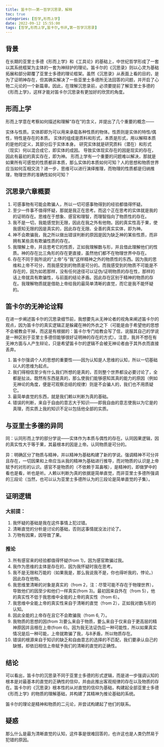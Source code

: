 ```yaml
---
title: 笛卡尔——第一哲学沉思录，解释
toc: true
categories: [哲学,形而上学]
date: 2022-09-12 15:55:00
tags: [哲学,形而上学,笛卡尔,书评,第一哲学沉思录]
---
```


## 背景

在长期的亚里士多德《形而上学》和《工具论》的基础上，中世纪哲学形成了一套以其系统框架为主体的一套为神辩护的理论。笛卡尔的《沉思录》则以心灵为基础拓展和部分颠覆了亚里士多德的理论框架。虽然《沉思录》从表面上看的目的，是为了证明神存在，但其确实解决了一些亚里士多德所无法回答的问题，并开启了心物二元论的一个新篇章。因此，在理解沉思录前，必须要提前了解亚里士多德的《形而上学》，这样才能对笛卡尔沉思录有更加好的欣赏的角度。

## 形而上学

形而上学意在考察如何描述和理解“存在”的含义，并提出了几个重要的概念——

实体与性质。实体即即为可以用来承载各种性质的物体。性质则是实体的特性/偶性，特性是存在的本质。
实体的组成是质料和形式，本质是形式，用以解释本质的是他的定义，其部分后于实体本身。
研究实体就是研究质料（潜在）和形式（现实）何以混合成它，即实体的成因。
导致实体现实存在的因是现实的存在，因此有最初的真实存在，即为神。
形而上学有一个重要的问题难以解决，那就是如果所有可感觉的性质都非本质，那么实体的本质如何可知？人的思想和物质世界应当如何互相交流？进一步，思维可以进行演绎推理，而物理的性质都是归纳推理，物理世界的准确性如何可知？

## 沉思录六章概要

1. 可感事物有可能会欺骗人，所以一切可感事物得到的经验都值得怀疑。
2. 至少一件事不值得怀疑，那就是我正在思考。而这个正在思考的实体就是我的的证明存在。思维在于想象、感官和理智，而理智指向了物质性的存在。
3. 我不是一切，我能感觉到无限，因此在我之外有他物。因的真实性高于果，使我感知无限的因是真实的，因此存在无限、全善的真实实体，即为神。
4. 神不会欺骗我，我之所以做出错误判断的原因是因为缺乏神的某些性质，而非拥有某些具有欺骗性质的存在。
5. 我理解上帝，并且思考它的性质，正如我理解数与形，并且借此理解他们的性质。神的存在比三角形的存在更直接，虽然他们都不在物理世界中存在。
6. 存在不同于我所说的“上帝”与“我”这样精神之外的物质性的东西。因为我的思维和上帝不可分，而我感受到的物质是可分的。而我感受到的物质不可能是不存在的，因为如若那样，没有任何途径可以证伪/证明物质的存在性，那样的话上帝就具有欺骗性，与前面的结论矛盾。因此存在区别于精神的物质的存在。我理解物质就是借助上帝给我的最简单清晰的直觉，而它是我不能怀疑的。

## 笛卡尔的无神论诠释

在进一步阐述笛卡尔的沉思录细节前，我想要先从无神论者的视角来阐述笛卡尔的观点，因为笛卡尔的真实逻辑正是躲藏在神的外衣之下（可能是由于希望他的思想不会被教会干掉，而这是有根据的：笛卡尔专门给教会写了信，说服其自己的学说是一种区别于亚里士多德但能够很好证明神的存在的方式）。注意，我并不想在有无神方面与人产生辩论，只是希望笛卡尔的逻辑不会被无神论者由于其外衣而直接丢弃。

1. 笛卡尔强调个人的思想的重要性——因为认知是人思维的认知，所以一切基础以人的思维为起点。
2. 我们得相信至少有什么我们所想的是真的，否则整个世界都没必要讨论了，全都是扯淡。既然有东西是真的，那么使我们能够感知其真的能力的原因（例如无神论的角度，便是可观察总结的规律）则是不会骗人的，我们也不用质疑它。
3. 最简单直觉的东西，就是我们赖以判断为真的基础。
4. 错误的判断，来自于自由的意志大于知识——即我自由的意志使我以为它是的真理，而实质上我的知识不足以包括他全部的实质。

## 与亚里士多德的异同

同：认同形而上学的部分学说——实体作为本质与偶性的存在。认同因果逻辑，因的真实性大于等于果，其最根本的因是上帝。认同物质是可分的。

异：明确区分了物质与精神，并以精神为基础构建了新的学说。强调精神不可分并且存在，一切因果和上帝应当从我的精神为基础进行推导，而对物质的认识是上帝赋予的对形的认识。感官不是物质的（不依赖于耳鼻喉），是精神的，即做梦中的看也是看，听也是听。人赖以判断为真的依据是简单直觉，而非亚里士多德所强调的三段论（当然，也可以认为亚里士多德所认为的三段论是简单直觉的子集）。

## 证明逻辑

### 大前提：

1. 我怀疑的基础是我在这件事情上犯过错。
2. 清晰直觉的分析是讨论的基础，否则这事情就没法讨论了。
3. 万物有因果，因导致了果。

### 推论

3. 所有感官来的经验都值得怀疑(from 1)，因为感官欺骗过我。
4. 我作为思维的主体是存在的，因为我怀疑时我在思考。
5. 我不是无限和万能的（如果我是，那么我说我不是，你也得听我的，悖论。）因此存在他物。
6. 我思维里清晰的对象是真实的（from 2，注：尽管可能不存在于物理世界），导致他们的因至少和他们一样真实(from 3)。最初因来自外在（from 5），他的真实性不低于我思维中全能的上帝的真实性（from 6）。
7. 我思维中全能上帝的真实性来自于清晰的直觉（from 2），正如我对数与形的认知。
8. 因此全能的上帝存在且它不会欺骗我（from 6, 7）。
9. 我物质的思想的因(from 3)要么来自于物质，要么来自于仅来自于更高层的精神原因并且根在上帝(from 6)。因为我无法证伪后一种可能性，所以如果真实情况是后一种可能，上帝就欺骗了我，与8矛盾，所以物质存在。
10. 错误的根源来自于知识的缺乏和自由意志的选择的不匹配，我们要承认自己的缺憾，却依旧相信上帝赋予我们的清晰的直觉的正确性。

## 结论

可以看出，笛卡尔的沉思录不同于亚里士多德的形式逻辑，而是进一步强调认知的根本是对最基本的直觉的正确性的信仰，并由此推出客观规律的存在以及物质的存在。笛卡尔的《沉思录》根本性的从对直觉的信仰为基础，构建起全部亚里士多德《形而上学》的物质的理解基础，并构建了其精神为推论基础的系统。

笛卡尔的理论是精神和物质的二元论，并尝试构建起了他们的联系。

## 疑惑

那么什么是最为清晰直觉的认知，这件事是很难回答的，也许这也是人类仍然易于犯错的原因。
